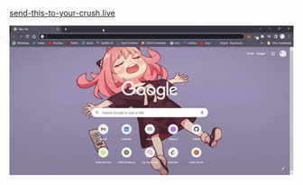  [send-this-to-your-crush.live](http://send-this-to-your-crush.live/) 
<div align="center">
  <img src="demo.gif" alt="demo">
 </div>
